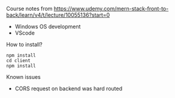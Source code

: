 Course notes from https://www.udemy.com/mern-stack-front-to-back/learn/v4/t/lecture/10055136?start=0

- Windows OS development
- VScode

How to install?

```
npm install
cd client
npm install
```

Known issues

- CORS request on backend was hard routed
